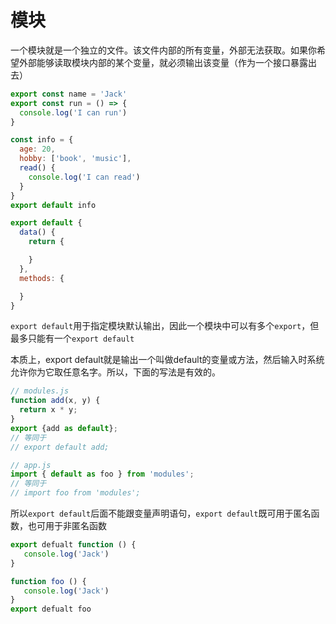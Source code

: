 # 模块

一个模块就是一个独立的文件。该文件内部的所有变量，外部无法获取。如果你希望外部能够读取模块内部的某个变量，就必须输出该变量（作为一个接口暴露出去）

```js
export const name = 'Jack'
export const run = () => {
  console.log('I can run')
}

const info = {
  age: 20,
  hobby: ['book', 'music'],
  read() {
    console.log('I can read')
  }
}
export default info
```

```js
export default {
  data() {
    return {

    }
  },
  methods: {

  }
}
```

`export default`用于指定模块默认输出，因此一个模块中可以有多个`export`，但最多只能有一个`export default`

本质上，export default就是输出一个叫做default的变量或方法，然后输入时系统允许你为它取任意名字。所以，下面的写法是有效的。
```js
// modules.js
function add(x, y) {
  return x * y;
}
export {add as default};
// 等同于
// export default add;

// app.js
import { default as foo } from 'modules';
// 等同于
// import foo from 'modules';
```
所以`export default`后面不能跟变量声明语句，`export default`既可用于匿名函数，也可用于非匿名函数

```js
export defualt function () {
   console.log('Jack')
}
```

```js
function foo () {
   console.log('Jack')
}
export defualt foo
```